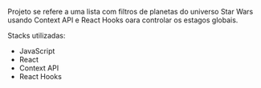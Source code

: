 Projeto se refere a uma lista com filtros de planetas do universo Star Wars usando
Context API e React Hooks oara controlar os estagos globais.

Stacks utilizadas:
- JavaScript
- React
- Context API
- React Hooks
